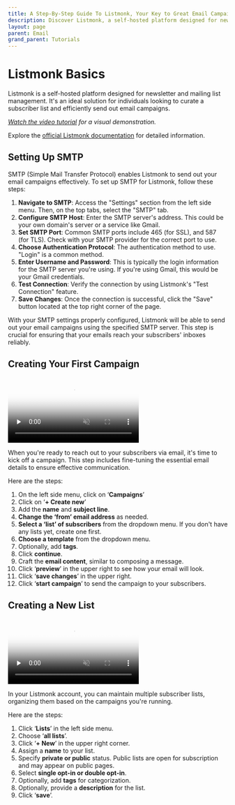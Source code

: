 ```yaml
---
title: A Step-By-Step Guide To Listmonk, Your Key to Great Email Campaigns
description: Discover Listmonk, a self-hosted platform designed for newsletter and mailing list management. Learn how to efficiently start email campaigns and get started!
layout: page
parent: Email
grand_parent: Tutorials
---
```


# Listmonk Basics

Listmonk is a self-hosted platform designed for newsletter and mailing list management. It's an ideal solution for individuals looking to curate a subscriber list and efficiently send out email campaigns.

_[Watch the video tutorial](https://www.youtube.com/watch?v=Myq8MqT9xfM) for a visual demonstration._

Explore the [official Listmonk documentation](https://listmonk.app/docs/) for detailed information.

## Setting Up SMTP

SMTP (Simple Mail Transfer Protocol) enables Listmonk to send out your email campaigns effectively. To set up SMTP for Listmonk, follow these steps:

1. **Navigate to SMTP**: Access the "Settings" section from the left side menu. Then, on the top tabs, select the "SMTP" tab.
2. **Configure SMTP Host**: Enter the SMTP server's address. This could be your own domain's server or a service like Gmail.
3. **Set SMTP Port**: Common SMTP ports include 465 (for SSL), and 587 (for TLS). Check with your SMTP provider for the correct port to use.
4. **Choose Authentication Protocol**: The authentication method to use. "Login" is a common method.
5. **Enter Username and Password**: This is typically the login information for the SMTP server you're using. If you're using Gmail, this would be your Gmail credentials.
6. **Test Connection**: Verify the connection by using Listmonk's "Test Connection" feature.
7. **Save Changes**: Once the connection is successful, click the "Save" button located at the top right corner of the page.

With your SMTP settings properly configured, Listmonk will be able to send out your email campaigns using the specified SMTP server. This step is crucial for ensuring that your emails reach your subscribers' inboxes reliably.

## Creating Your First Campaign

<video controls loop muted preload="none" src="1-create-campaign.mp4" poster="1-create-campaign.webp">
</video>

When you're ready to reach out to your subscribers via email, it's time to kick off a campaign. This step includes fine-tuning the essential email details to ensure effective communication.

Here are the steps:

1. On the left side menu, click on ‘**Campaigns**’
2. Click on ‘**+ Create new**’
3. Add the **name** and **subject line**.
4. **Change the ‘from’ email address** as needed.
5. **Select a ‘list’ of subscribers** from the dropdown menu. If you don't have any lists yet, create one first.
6. **Choose a template** from the dropdown menu.
7. Optionally, add **tags**.
8. Click **continue**.
9. Craft the **email content**, similar to composing a message.
10. Click ‘**preview**’ in the upper right to see how your email will look.
11. Click ‘**save changes**’ in the upper right.
12. Click ‘**start campaign**’ to send the campaign to your subscribers.

## Creating a New List

<video controls loop muted preload="none" src="2-create-lists.mp4" poster="2-create-lists.webp">
</video>

In your Listmonk account, you can maintain multiple subscriber lists, organizing them based on the campaigns you're running.

Here are the steps:

1. Click ‘**Lists**’ in the left side menu.
2. Choose ‘**all lists**’.
3. Click ‘**+ New**’ in the upper right corner.
4. Assign a **name** to your list.
5. Specify **private or public** status. Public lists are open for subscription and may appear on public pages.
6. Select **single opt-in or double opt-in**.
7. Optionally, add **tags** for categorization.
8. Optionally, provide a **description** for the list.
9. Click ‘**save**’.
